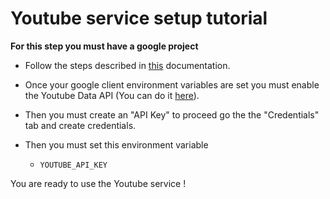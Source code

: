 # Youtube service setup tutorial

**For this step you must have a google project**

* Follow the steps described in [this](../area-auth-services/use_google.md) documentation.

* Once your google client environment variables are set you must enable the Youtube Data API (You can do it [here](https://console.developers.google.com/apis/library/youtube.googleapis.com)).

* Then you must create an "API Key" to proceed go the the "Credentials" tab and create credentials.
    
* Then you must set this environment variable
    * `YOUTUBE_API_KEY`
    
You are ready to use the Youtube service !